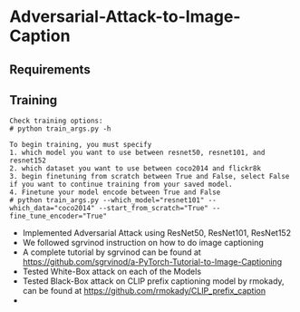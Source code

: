 # Adversarial-Attack-to-Image-Caption

## Requirements

## Training
```
Check training options: 
# python train_args.py -h

To begin training, you must specify 
1. which model you want to use between resnet50, resnet101, and resnet152
2. which dataset you want to use between coco2014 and flickr8k
3. begin finetuning from scratch between True and False, select False if you want to continue training from your saved model.
4. Finetune your model encode between True and False
# python train_args.py --which_model="resnet101" --which_data="coco2014" --start_from_scratch="True" --fine_tune_encoder="True"

```
- Implemented Adversarial Attack using ResNet50, ResNet101, ResNet152
- We followed sgrvinod instruction on how to do image captioning
- A complete tutorial by sgrvinod can be found at https://github.com/sgrvinod/a-PyTorch-Tutorial-to-Image-Captioning
- Tested White-Box attack on each of the Models
- Tested Black-Box attack on CLIP prefix captioning model by rmokady, can be found at https://github.com/rmokady/CLIP_prefix_caption
- 
